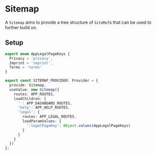 # Sitemap

A `Sitemap` aims to provide a tree structure of `SiteRef`s that can be used to further build on.

## Setup

```typescript
export enum AppLegalPageKeys {
  Privacy = 'privacy',
  Imprint = 'imprint',
  Terms = 'terms'
}

export const SITEMAP_PROVIDER: Provider = {
  provide: Sitemap,
  useValue: new Sitemap({
    routes: APP_ROUTES,
    loadChildren: {
      '': APP_DASHBOARD_ROUTES,
      'help': APP_HELP_ROUTES,
      'legal': {
        routes: APP_LEGAL_ROUTES,
        loadParamValues: {
          ':legalPageKey': Object.values(AppLegalPageKeys)
        }
      }
    }
  })
};
```
